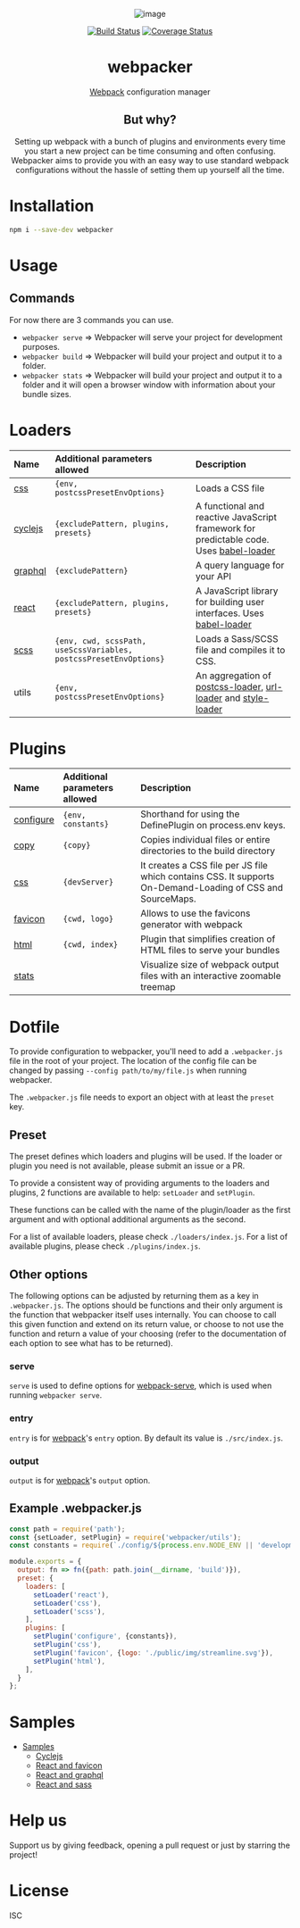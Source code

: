 <div align="center">

![image](https://hmp.me/bzzr)

[![Build Status](https://travis-ci.com/wearereasonablepeople/webpacker.svg?branch=master)](https://travis-ci.com/wearereasonablepeople/webpacker)
[![Coverage Status](https://coveralls.io/repos/github/wearereasonablepeople/webpacker/badge.svg?branch=master)](https://coveralls.io/github/wearereasonablepeople/webpacker?branch=master)

# webpacker
[Webpack](https://github.com/webpack/webpack) configuration manager

## But why?
Setting up webpack with a bunch of plugins and environments every time you start a new project can be time consuming and often confusing. Webpacker aims to provide you with an easy way to use standard webpack configurations without the hassle of setting them up yourself all the time.

</div>

# Installation

```bash
npm i --save-dev webpacker
```

# Usage

## Commands
For now there are 3 commands you can use.
- `webpacker serve` => Webpacker will serve your project for development purposes.
- `webpacker build` => Webpacker will build your project and output it to a folder.
- `webpacker stats` => Webpacker will build your project and output it to a folder and it will open a browser window with information about your bundle sizes.


# Loaders
|Name|Additional parameters allowed|Description|
|:--|:---|:---|
|[css][css-loader]|`{env, postcssPresetEnvOptions}`|Loads a CSS file|
|[cyclejs][cyclejs-loader]|`{excludePattern, plugins, presets}`|A functional and reactive JavaScript framework for predictable code. Uses [babel-loader][babel-loader]|
|[graphql][graphql-loader]|`{excludePattern}`|A query language for your API|
|[react][babel-loader]|`{excludePattern, plugins, presets}`|A JavaScript library for building user interfaces. Uses [babel-loader][babel-loader]|
|[scss][sass-loader]|`{env, cwd, scssPath, useScssVariables, postcssPresetEnvOptions}`|Loads a Sass/SCSS file and compiles it to CSS.|
|utils|`{env, postcssPresetEnvOptions}`|An aggregation of [postcss-loader][postcss-loader], [url-loader][url-loader] and [style-loader][style-loader]|

[babel-loader]: https://github.com/babel/babel-loader
[css-loader]: https://github.com/webpack-contrib/css-loader
[cyclejs-loader]: https://cycle.js.org/
[graphql-loader]: https://graphql.org/
[postcss-loader]: https://github.com/postcss/postcss-loader
[sass-loader]: https://github.com/webpack-contrib/sass-loader
[style-loader]: https://github.com/webpack-contrib/style-loader
[url-loader]: https://github.com/webpack-contrib/url-loader

# Plugins
|Name|Additional parameters allowed|Description|
|:--|:---|:---|
|[configure][environment-plugin]|`{env, constants}`|Shorthand for using the DefinePlugin on process.env keys.
|[copy][copy-webpack-plugin]|`{copy}`|Copies individual files or entire directories to the build directory|
|[css][mini-css-extract-plugin]|`{devServer}`|It creates a CSS file per JS file which contains CSS. It supports On-Demand-Loading of CSS and SourceMaps.|
|[favicon][favicons-webpack-plugin]|`{cwd, logo}`|Allows to use the favicons generator with webpack|
|[html][html-webpack-plugin]|`{cwd, index}`|Plugin that simplifies creation of HTML files to serve your bundles|
|[stats][webpack-bundle-analyzer]||Visualize size of webpack output files with an interactive zoomable treemap|


[copy-webpack-plugin]: https://github.com/webpack-contrib/copy-webpack-plugin
[environment-plugin]: https://webpack.js.org/plugins/environment-plugin/
[favicons-webpack-plugin]: https://github.com/jantimon/favicons-webpack-plugin
[html-webpack-plugin]: https://github.com/jantimon/html-webpack-plugin
[mini-css-extract-plugin]: https://github.com/webpack-contrib/mini-css-extract-plugin
[webpack-bundle-analyzer]: https://github.com/webpack-contrib/webpack-bundle-analyzer

[cyclejs-usage]: samples/cyclejs/
[react-favicon-usage]: samples/react-and-favicon/
[react-graphql-usage]: samples/react-and-graphql/
[react-sass-usage]: samples/react-and-sass/
[root-usage]: samples/

# Dotfile
To provide configuration to webpacker, you'll need to add a `.webpacker.js` file in the root of your project. The location of the config file can be changed by passing `--config path/to/my/file.js` when running webpacker.

The `.webpacker.js` file needs to export an object with at least the `preset` key.

## Preset
The preset defines which loaders and plugins will be used. If the loader or plugin you need is not available, please submit an issue or a PR.

To provide a consistent way of providing arguments to the loaders and plugins, 2 functions are available to help:
`setLoader` and `setPlugin`.

These functions can be called with the name of the plugin/loader as the first argument and with optional additional arguments as the second.

For a list of available loaders, please check `./loaders/index.js`.
For a list of available plugins, please check `./plugins/index.js`.

## Other options
The following options can be adjusted by returning them as a key in `.webpacker.js`. The options should be functions and their only argument is the function that webpacker itself uses internally. You can choose to call this given function and extend on its return value, or choose to not use the function and return a value of your choosing (refer to the documentation of each option to see what has to be returned).

### serve
`serve` is used to define options for [webpack-serve](https://github.com/webpack-contrib/webpack-serve), which is used when running `webpacker serve`.

### entry
`entry` is for [webpack](https://webpack.js.org/concepts/#entry)'s `entry` option. By default its value is `./src/index.js`.

### output
`output` is for [webpack](https://webpack.js.org/concepts/#output)'s `output` option.

## Example .webpacker.js

```js
const path = require('path');
const {setLoader, setPlugin} = require('webpacker/utils');
const constants = require(`./config/${process.env.NODE_ENV || 'development'}`);

module.exports = {
  output: fn => fn({path: path.join(__dirname, 'build')}),
  preset: {
    loaders: [
      setLoader('react'),
      setLoader('css'),
      setLoader('scss'),
    ],
    plugins: [
      setPlugin('configure', {constants}),
      setPlugin('css'),
      setPlugin('favicon', {logo: './public/img/streamline.svg'}),
      setPlugin('html'),
    ],
  }
};
```

# Samples

* [Samples][root-usage]
  * [Cyclejs][cyclejs-usage]
  * [React and favicon][react-favicon-usage]
  * [React and graphql][react-graphql-usage]
  * [React and sass][react-sass-usage]

# Help us
Support us by giving feedback, opening a pull request or just by starring the project!

# License
ISC
